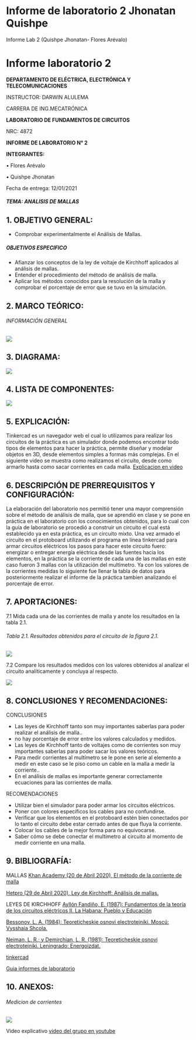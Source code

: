 # Informe de laboratorio 2 Jhonatan Quishpe 
Informe Lab 2 (Quishpe Jhonatan- Flores Arévalo)
# Informe laboratorio 2

**DEPARTAMENTO DE ELÉCTRICA, ELECTRÓNICA Y TELECOMUNICACIONES**

INSTRUCTOR: DARWIN ALULEMA

CARRERA DE ING.MECATRÓNICA

**LABORATORIO DE FUNDAMENTOS DE CIRCUITOS**

NRC: 4872

**INFORME DE LABORATORIO N° 2**

**INTEGRANTES:**

•	Flores Arévalo

•	Quishpe Jhonatan 


Fecha de entrega: 12/01/2021




##### TEMA: ANALISIS DE MALLAS

## 1.	OBJETIVO GENERAL:  
- Comprobar experimentalmente el Análisis de Mallas.

##### OBJETIVOS ESPECIFICO
- Afianzar los conceptos de la ley de voltaje de Kirchhoff aplicados al análisis de mallas.
- Entender el procedimiento del método de análisis de malla.
- Aplicar los métodos conocidos para la resolución de la malla y comprobar el porcentaje de error que se tuvo en la simulación.


## 2.	MARCO TEÓRICO: 
###### INFORMACIÓN GENERAL

![](https://fotos.subefotos.com/45edf69f3854777e89d98e849ea23437o.jpg)




## 3.	DIAGRAMA: 

![](https://fotos.subefotos.com/a49625133e27a1346a1f6a67da3591a6o.jpg)


## 4.	LISTA DE COMPONENTES: 


![](https://fotos.subefotos.com/50b6c31029a2d5c85b6d24070a211d3do.jpg)


## 5.	EXPLICACIÓN: 
Tinkercad es un navegador web el cual lo utilizamos para realizar los circuitos de la práctica es un simulador donde podemos encontrar todo tipos de elementos para hacer la práctica,  permite diseñar y modelar objetos en 3D, desde elementos simples a formas más complejas. En el siguiente video se muestra como realizamos el circuito, desde como armarlo hasta como sacar corrientes en cada malla.
[Explicacion en video ](https://youtu.be/xx26RlqAQiM)







## 6.	DESCRIPCIÓN DE PRERREQUISITOS Y CONFIGURACIÓN: 


La elaboración del laboratorio nos permitió tener una mayor comprensión sobre el método de análisis de malla, que se aprendió en clase y se pone en práctica en el laboratorio con los conocimientos obtenidos, para lo cual con la guía de laboratorio se procedió a construir un circuito el cual está establecido ya en esta práctica, es un circuito mixto. Una vez armado el circuito en el protoboard utilizando el programa en línea tinkercad para armar circuitos eléctricos los pasos para hacer este circuito fuero: energizar o entregar energía eléctrica desde las fuentes hacia los elementos, en la práctica se la corriente de cada una de las mallas en este caso fueron 3 mallas con la utilización del multímetro. Ya con los valores de la corrientes medidas lo siguiente fue llenar la tabla de datos para posteriormente realizar el informe de la práctica tambien analizando el porcentaje de error.



## 7.	APORTACIONES: 

7.1 Mida cada una de las corrientes de malla y anote los resultados en la tabla 2.1.

###### Tabla 2.1. Resultados obtenidos para el circuito de la figura 2.1.


![](https://fotos.subefotos.com/ca22381021069b4786df9e79afcc8136o.jpg)


7.2 Compare los resultados medidos con los valores obtenidos al analizar el circuito analíticamente y concluya al respecto.

![](https://fotos.subefotos.com/ded1fb8968cf0915e815002e6a65c9a2o.jpg)

## 8.	CONCLUSIONES Y RECOMENDACIONES: 

CONCLUSIONES 

- 	Las leyes de Kirchhoff tanto son muy importantes saberlas para poder realizar el análisis de malla..
- no hay porcentaje de error entre los valores calculados y medidos.
- Las leyes de Kirchhoff tanto de voltajes como de corrientes son muy importantes saberlas para poder sacar los valores teóricos. 
- Para medir corrientes al multímetro se le pone en serie al elemento a medir en este caso se le piso como un cable en la malla a medir la corriente..
- En el análisis de mallas es importante generar correctamente ecuaciones para las corrientes de malla.

RECOMENDACIONES 
- Utilizar bien el simulador para poder armar los circuitos eléctricos.
- Poner con colores específicos los cables para no confundirse.
- Verificar que los elementos en el protoboard estén bien conectados por lo tanto el circuito debe estar cerrado antes de que fluya la corriente.
- Colocar los cables de la mejor forma para no equivocarse.
- Saber cómo se debe conectar el multímetro al circuito al momento de medir corriente en una malla.

## 9.	BIBLIOGRAFÍA: 


MALLAS
[Khan Academy (20 de Abril 2020), El método de la corriente de malla](https://es.khanacademy.org/science/electrical-engineering/ee-circuit-analysis-topic/ee-dc-circuit-analysis/a/ee-mesh-current-method)

[Hetpro (29 de Abril 2020), Ley de Kirchhoff: Análisis de mallas.](https://hetpro-store.com/TUTORIALES/ley-de-kirchhoff-analisis-de-mallas/)

LEYES DE KIRCHHOFF
[Ayllón Fandiño, E. (1987): Fundamentos de la teoría de los circuitos eléctricos II. La Habana: Pueblo y Educación](http://wwwprof.uniandes.edu.co/~ant-sala/descargas/LibroFDC.pdf)

[Bessonov, L. A. (1984): Teoreticheskie osnovi electrotejniki. Moscú: Vysshaia Shcola. ](https://urss.ru/cgi-bin/db.pl?lang=sp&blang=en&page=Catalog&list=299")

[Neiman, L. R.; y Demirchian, L. R. (1981): Teoreticheskie osnovi electrotejniki. Leningrado: Energoizdat. ](https://www.ecured.cu/Leyes_de_Kirchhoff#La_primera_ley_de_Kirchhoff.2C_o_ley_de_los_nodos.2C_o_ley_de_las_corrientes)

[tinkercad](https://www.tinkercad.com/things/8h0Km2KYppC-funky-trug/editel?tenant=circuits "tinkercad")


[Guia informes de laboratorio ](https://github.com/doalulema/Informe/blob/master/README.md "Guia informes de laboratorio ")




## 10.	ANEXOS: 
###### Medicion de corrientes 
![](https://fotos.subefotos.com/09978bb1d161432dea68081dedf29b5co.jpg)


Video explicativo 
[video del grupo en youtube](https://youtu.be/xx26RlqAQiM)

